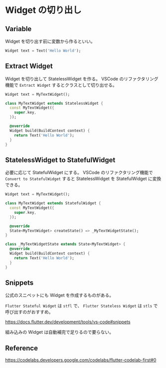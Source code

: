 # Widget の切り出し

## Variable

Widget を切り出す前に変数から作るといい。

```dart
Widget text = Text('Hello World');
```

## Extract Widget

Widget を切り出して StatelessWidget を作る。
VSCode のリファクタリング機能で `Extract Widget` するとクラスとして切り出せる。

```dart
Widget text = MyTextWidget();

class MyTextWidget extends StatelessWidget {
  const MyTextWidget({
    super.key,
  });

  @override
  Widget build(BuildContext context) {
    return Text('Hello World');
  }
}
```

## StatelessWidget to StatefulWidget

必要に応じて StatefulWidget にする。
VSCode のリファクタリング機能で `Convert to StatefulWidget` すると StatelessWidget を StatefulWidget に変換できる。

```dart
Widget text = MyTextWidget();

class MyTextWidget extends StatefulWidget {
  const MyTextWidget({
    super.key,
  });

  @override
  State<MyTextWidget> createState() => _MyTextWidgetState();
}

class _MyTextWidgetState extends State<MyTextWidget> {
  @override
  Widget build(BuildContext context) {
    return Text('Hello World');
  }
}
```

## Snippets

公式のスニペットにも Widget を作成するものがある。

`Flutter Stateful Widget` は `stfl` で、
`Flutter Stateless Widget` は `stls` で呼び出すのがおすすめ。

https://docs.flutter.dev/development/tools/vs-code#snippets

組み込みの Widget は自動補完で足りるので要らない。

## Reference

https://codelabs.developers.google.com/codelabs/flutter-codelab-first#0
